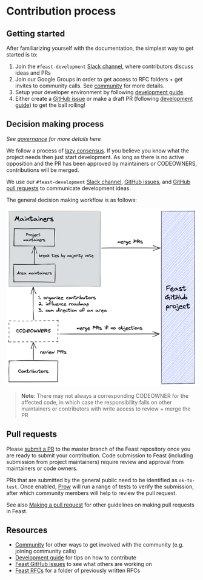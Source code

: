 # Contribution process

## Getting started
After familiarizing yourself with the documentation, the simplest way to get started is to:
1. Join the `#feast-development` [Slack channel](https://tectonfeast.slack.com/archives/C01NTDB88QK), where contributors discuss ideas and PRs
2. Join our Google Groups in order to get access to RFC folders + get invites to community calls. See [community](../community.md) for more details.
3. Setup your developer environment by following [development guide](development-guide.md). 
4. Either create a [GitHub issue](https://github.com/feast-dev/feast/issues) or make a draft PR (following [development guide](development-guide.md)) to get the ball rolling!

## Decision making process
*See [governance](../../community/governance.md) for more details here*

We follow a process of [lazy consensus](http://community.apache.org/committers/lazyConsensus.html). If you believe you know what the project needs then just start development. As long as there is no active opposition and the PR has been approved by maintainers or CODEOWNERS, contributions will be merged.

We use our `#feast-development` [Slack channel](https://tectonfeast.slack.com/archives/C01NTDB88QK), [GitHub issues](https://github.com/feast-dev/feast/issues), and [GitHub pull requests](https://github.com/feast-dev/feast/pulls) to communicate development ideas.

The general decision making workflow is as follows:

<img src="../../community/governance.png" width=600></img>

> **Note**: There may not always a corresponding CODEOWNER for the affected code, in which case the responsibility falls on other maintainers or contributors with write access to review + merge the PR

## Pull requests

Please [submit a PR](https://github.com/feast-dev/feast/pulls) to the master branch of the Feast repository once you are ready to submit your contribution. Code submission to Feast \(including submission from project maintainers\) require review and approval from maintainers or code owners.

PRs that are submitted by the general public need to be identified as `ok-to-test`. Once enabled, [Prow](https://github.com/kubernetes/test-infra/tree/master/prow) will run a range of tests to verify the submission, after which community members will help to review the pull request.

See also [Making a pull request](development-guide.md#making-a-pull-request) for other guidelines on making pull requests in Feast.

## Resources

- [Community](../community.md) for other ways to get involved with the community (e.g. joining community calls)
- [Development guide](development-guide.md) for tips on how to contribute
- [Feast GitHub issues](https://github.com/feast-dev/feast/issues) to see what others are working on
- [Feast RFCs](https://drive.google.com/drive/u/0/folders/1msUsgmDbVBaysmhBlg9lklYLLTMk4bC3) for a folder of previously written RFCs